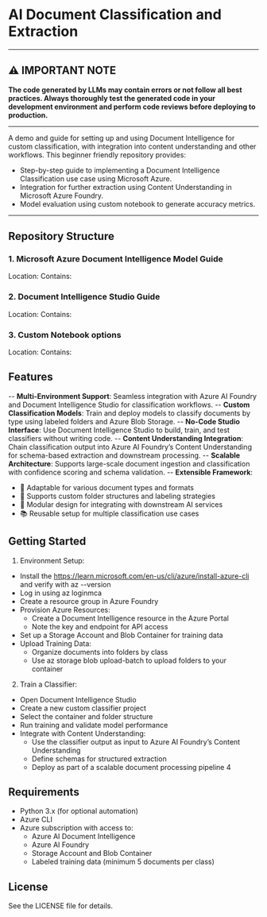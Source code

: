 # AI Document Classification and Extraction

---

## ⚠️ **IMPORTANT NOTE**
**The code generated by LLMs may contain errors or not follow all best practices. Always thoroughly test the generated code in your development environment and perform code reviews before deploying to production.**

---
A demo and guide for setting up and using Document Intelligence for custom classification, with integration into content understanding and other workflows. This beginner friendly repository provides:
- Step-by-step guide to implementing a Document Intelligence Classification use case using Microsoft Azure.
- Integration for further extraction using Content Understanding in Microsoft Azure Foundry.
- Model evaluation using custom notebook to generate accuracy metrics.
---

## Repository Structure

### 1. Microsoft Azure Document Intelligence Model Guide
Location: 
Contains:

### 2. Document Intelligence Studio Guide
Location:
Contains:

### 3. Custom Notebook options
Location:
Contains:

## Features
-- **Multi-Environment Support**: Seamless integration with Azure AI Foundry and Document Intelligence Studio for classification workflows.
-- **Custom Classification Models**: Train and deploy models to classify documents by type using labeled folders and Azure Blob Storage.
-- **No-Code Studio Interface**: Use Document Intelligence Studio to build, train, and test classifiers without writing code.
-- **Content Understanding Integration**: Chain classification output into Azure AI Foundry’s Content Understanding for schema-based extraction and downstream processing.
-- **Scalable Architecture**: Supports large-scale document ingestion and classification with confidence scoring and schema validation.
-- **Extensible Framework**:
  - 🔄 Adaptable for various document types and formats
  - 🎯 Supports custom folder structures and labeling strategies
  - 🧩 Modular design for integrating with downstream AI services
  - 📚 Reusable setup for multiple classification use cases

## Getting Started
1. Environment Setup:
  - Install the https://learn.microsoft.com/en-us/cli/azure/install-azure-cli and verify with az --version
  - Log in using az loginmca
  - Create a resource group in Azure Foundry
  - Provision Azure Resources:
    - Create a Document Intelligence resource in the Azure Portal
    - Note the key and endpoint for API access
  - Set up a Storage Account and Blob Container for training data
  - Upload Training Data:
    - Organize documents into folders by class 
    - Use az storage blob upload-batch to upload folders to your container
2. Train a Classifier:
  - Open Document Intelligence Studio
  - Create a new custom classifier project
  - Select the container and folder structure
  - Run training and validate model performance
  - Integrate with Content Understanding:
      - Use the classifier output as input to Azure AI Foundry’s Content Understanding
      - Define schemas for structured extraction
      - Deploy as part of a scalable document processing pipeline 4
        
## Requirements
- Python 3.x (for optional automation)
- Azure CLI
- Azure subscription with access to:
  - Azure AI Document Intelligence
  - Azure AI Foundry
  - Storage Account and Blob Container
  - Labeled training data (minimum 5 documents per class)
 
## License

See the LICENSE file for details.
